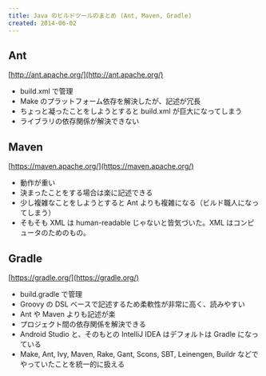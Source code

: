 ```yaml
---
title: Java のビルドツールのまとめ (Ant, Maven, Gradle)
created: 2014-06-02
---
```


Ant
----

[http://ant.apache.org/](http://ant.apache.org/)

* build.xml で管理
* Make のプラットフォーム依存を解決したが、記述が冗長
* ちょっと凝ったことをしようとすると build.xml が巨大になってしまう
* ライブラリの依存関係が解決できない

Maven
----

[https://maven.apache.org/](https://maven.apache.org/)

* 動作が重い
* 決まったことをする場合は楽に記述できる
* 少し複雑なことをしようとすると Ant よりも複雑になる（ビルド職人になってしまう）
* そもそも XML は human-readable じゃないと皆気づいた。XML はコンピュータのためのもの。

Gradle
----

[https://gradle.org/](https://gradle.org/)

* build.gradle で管理
* Groovy の DSL ベースで記述するため柔軟性が非常に高く、読みやすい
* Ant や Maven よりも記述が楽
* プロジェクト間の依存関係を解決できる
* Android Studio と、そのもとの IntelliJ IDEA はデフォルトは Gradle になっている
* Make, Ant, Ivy, Maven, Rake, Gant, Scons, SBT, Leinengen, Buildr などでやっていたことを統一的に扱える


